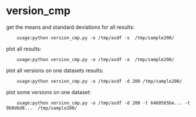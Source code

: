 # version_cmp


get the means and standard deviations for all results:

        usage:python version_cmp.py -o /tmp/asdf -s  /tmp/sample200/

plot all results:

        usage:python version_cmp.py -o /tmp/asdf -a  /tmp/sample200/

plot all versions on one datasets results:

        usage:python version_cmp.py -o /tmp/asdf -d 200 /tmp/sample200/

plot some versions on one dataset:

        usage:python version_cmp.py -o /tmp/asdf -d 200 -t 6460565be... -t 9b9d6d8...  /tmp/sample200/
